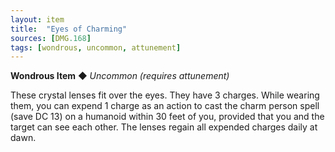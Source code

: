 ```yaml
---
layout: item
title:  "Eyes of Charming"
sources: [DMG.168]
tags: [wondrous, uncommon, attunement]
---
```


**Wondrous Item** ◆ *Uncommon (requires attunement)*

These crystal lenses fit over the eyes. They have 3 charges. While wearing them, you can expend 1 charge as an action to cast the charm person spell (save DC 13) on a humanoid within 30 feet of you, provided that you and the target can see each other. The lenses regain all expended charges daily at dawn.